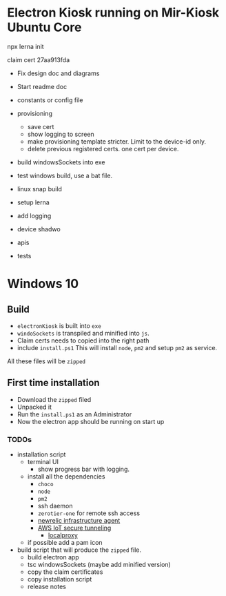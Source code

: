 # Electron Kiosk running on Mir-Kiosk Ubuntu Core

npx lerna init

claim cert
27aa913fda

- Fix design doc and diagrams
- Start readme doc
- constants or config file
- provisioning

  - save cert
  - show logging to screen
  - make provisioning template stricter. Limit to the device-id only.
  - delete previous registered certs. one cert per device.

- build windowsSockets into exe
- test windows build, use a bat file.
- linux snap build
- setup lerna

- add logging
- device shadwo
- apis
- tests

# Windows 10

## Build

- `electronKiosk` is built into `exe`
- `windoSockets` is transpiled and minified into `js`.
- Claim certs needs to copied into the right path
- include `install.ps1` This will install `node`, `pm2` and setup `pm2` as service.

All these files will be `zipped`

## First time installation

- Download the `zipped` filed
- Unpacked it
- Run the `install.ps1` as an Administrator
- Now the electron app should be running on start up

### TODOs

- installation script
  - terminal UI
    - show progress bar with logging.
  - install all the dependencies
    - `choco`
    - `node`
    - `pm2`
    - ssh daemon
    - `zerotier-one` for remote ssh access
    - [newrelic infrastructure agent]()
    - [AWS IoT secure tunneling](https://docs.aws.amazon.com/iot/latest/developerguide/secure-tunneling-tutorial.html)
      - [localproxy](https://github.com/aws-samples/aws-iot-securetunneling-localproxy)
  - if possible add a pam icon
- build script that will produce the `zipped` file.
  - build electron app
  - tsc windowsSockets (maybe add minified version)
  - copy the claim certificates
  - copy installation script
  - release notes
